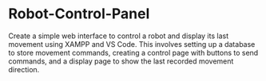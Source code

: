 # Robot-Control-Panel
Create a simple web interface to control a robot and display its last movement using XAMPP and VS Code. This involves setting up a database to store movement commands, creating a control page with buttons to send commands, and a display page to show the last recorded movement direction.
